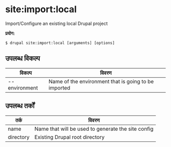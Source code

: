 # site:import:local
Import/Configure an existing local Drupal project

**प्रयोग:**
```
$ drupal site:import:local [arguments] [options]
```

## उपलब्ध विकल्प
विकल्प | विवरण
-------|-------------
--environment | Name of the environment that is going to be imported

## उपलब्ध तर्कों
तर्क | विवरण
---------|-------------
name | Name that will be used to generate the site config
directory | Existing Drupal root directory
